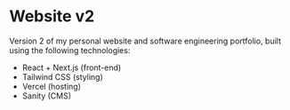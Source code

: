 # Website v2

Version 2 of my personal website and software engineering portfolio, built using the following technologies:
- React + Next.js (front-end)
- Tailwind CSS (styling)
- Vercel (hosting)
- Sanity (CMS)